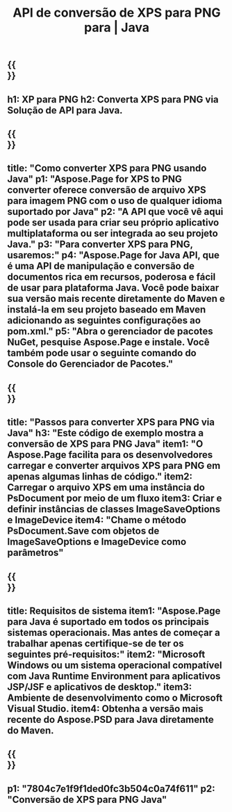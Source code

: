 ﻿---
translation: true
template: /_templates/_conversion-child-java.md
title: API de conversão de XPS para PNG para | Java
url: /java/conversion/xps-to-png/
description: Exemplo de código de conversão Java para formato XPS para arquivo PNG. Use este código de exemplo para converter XPS para PNG em qualquer aplicativo baseado em Java Web ou Desktop.
informat: XPS
outformat: PNG
otherformats: EPS PS
---

{{<section banner>}}
---
h1: XP para PNG
h2: Converta XPS para PNG via Solução de API para Java.
---

{{<section overview>}}
---
title: "Como converter XPS para PNG usando Java"
p1: "Aspose.Page for XPS to PNG converter oferece conversão de arquivo XPS para imagem PNG com o uso de qualquer idioma suportado por Java"
p2: "A API que você vê aqui pode ser usada para criar seu próprio aplicativo multiplataforma ou ser integrada ao seu projeto Java."
p3: "Para converter XPS para PNG, usaremos:"
p4: "Aspose.Page for Java API, que é uma API de manipulação e conversão de documentos rica em recursos, poderosa e fácil de usar para plataforma Java. Você pode baixar sua versão mais recente diretamente do Maven e instalá-la em seu projeto baseado em Maven adicionando as seguintes configurações ao pom.xml."
p5: "Abra o gerenciador de pacotes NuGet, pesquise Aspose.Page e instale. Você também pode usar o seguinte comando do Console do Gerenciador de Pacotes."
---

{{<section feature1>}}
---
title: "Passos para converter XPS para PNG via Java"
h3: "Este código de exemplo mostra a conversão de XPS para PNG Java"
item1: "O Aspose.Page facilita para os desenvolvedores carregar e converter arquivos XPS para PNG em apenas algumas linhas de código."
item2: Carregar o arquivo XPS em uma instância do PsDocument por meio de um fluxo
item3: Criar e definir instâncias de classes ImageSaveOptions e ImageDevice
item4: "Chame o método PsDocument.Save com objetos de ImageSaveOptions e ImageDevice como parâmetros"
---

{{<section feature2>}}
---
title: Requisitos de sistema
item1: "Aspose.Page para Java é suportado em todos os principais sistemas operacionais. Mas antes de começar a trabalhar apenas certifique-se de ter os seguintes pré-requisitos:"
item2: "Microsoft Windows ou um sistema operacional compatível com Java Runtime Environment para aplicativos JSP/JSF e aplicativos de desktop."
item3: Ambiente de desenvolvimento como o Microsoft Visual Studio.
item4: Obtenha a versão mais recente do Aspose.PSD para Java diretamente do Maven.
---

{{<section gist>}}
---
p1: "7804c7e1f9f1ded0fc3b504c0a74f611"
p2: "Conversão de XPS para PNG Java"
---
